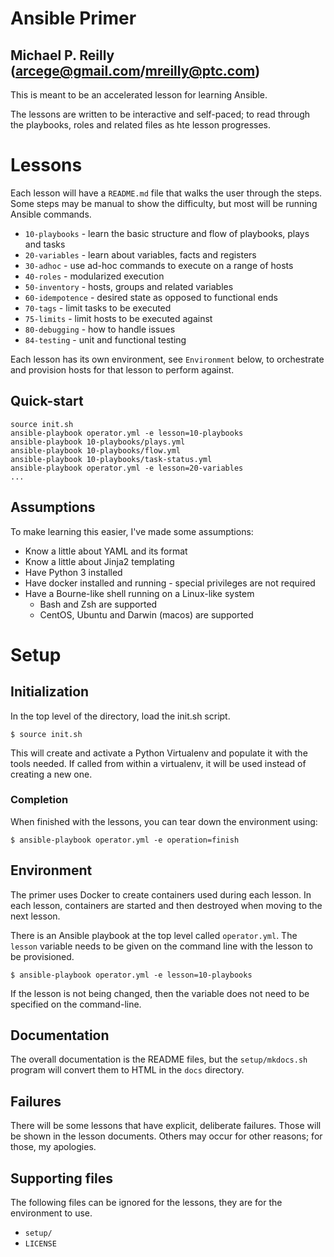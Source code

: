 # Ansible Primer
## Michael P. Reilly (arcege@gmail.com/mreilly@ptc.com)

This is meant to be an accelerated lesson for learning Ansible.

The lessons are written to be interactive and self-paced; to read through the
playbooks, roles and related files as hte lesson progresses.

# Lessons

Each lesson will have a `README.md` file that walks the user through the steps.
Some steps may be manual to show the difficulty, but most will be running Ansible
commands.

* `10-playbooks` - learn the basic structure and flow of playbooks, plays and tasks
* `20-variables` - learn about variables, facts and registers
* `30-adhoc` - use ad-hoc commands to execute on a range of hosts
* `40-roles` - modularized execution
* `50-inventory` - hosts, groups and related variables
* `60-idempotence` - desired state as opposed to functional ends
* `70-tags` - limit tasks to be executed
* `75-limits` - limit hosts to be executed against
* `80-debugging` - how to handle issues
* `84-testing` - unit and functional testing

Each lesson has its own environment, see `Environment` below, to orchestrate and
provision hosts for that lesson to perform against.

## Quick-start

    source init.sh
    ansible-playbook operator.yml -e lesson=10-playbooks
    ansible-playbook 10-playbooks/plays.yml
    ansible-playbook 10-playbooks/flow.yml
    ansible-playbook 10-playbooks/task-status.yml
    ansible-playbook operator.yml -e lesson=20-variables
    ...

## Assumptions

To make learning this easier, I've made some assumptions:

* Know a little about YAML and its format
* Know a little about Jinja2 templating
* Have Python 3 installed
* Have docker installed and running - special privileges are not required
* Have a Bourne-like shell running on a Linux-like system
    * Bash and Zsh are supported
    * CentOS, Ubuntu and Darwin (macos) are supported

# Setup

## Initialization

In the top level of the directory, load the init.sh script.

    $ source init.sh

This will create and activate a Python Virtualenv and populate it with the tools needed.
If called from within a virtualenv, it will be used instead of creating a new one.

### Completion

When finished with the lessons, you can tear down the environment using:

    $ ansible-playbook operator.yml -e operation=finish

## Environment

The primer uses Docker to create containers used during each lesson.  In each lesson,
containers are started and then destroyed when moving to the next lesson.

There is an Ansible playbook at the top level called `operator.yml`.  The `lesson`
variable needs to be given on the command line with the lesson to be provisioned.

    $ ansible-playbook operator.yml -e lesson=10-playbooks

If the lesson is not being changed, then the variable does not need to
be specified on the command-line.

## Documentation

The overall documentation is the README files, but the `setup/mkdocs.sh` program
will convert them to HTML in the `docs` directory.

## Failures

There will be some lessons that have explicit, deliberate failures.  Those will be
shown in the lesson documents.  Others may occur for other reasons; for those, my
apologies.

## Supporting files

The following files can be ignored for the lessons, they are for the environment to
use.

* `setup/`
* `LICENSE`
